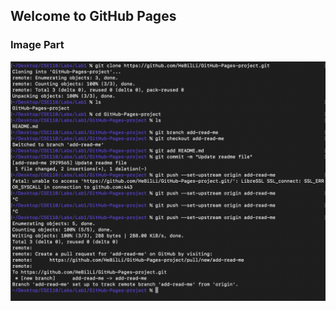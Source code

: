 ## Welcome to GitHub Pages

### Image Part

![Screenshot-Command](/index.assets/Screenshot-Command.png)
